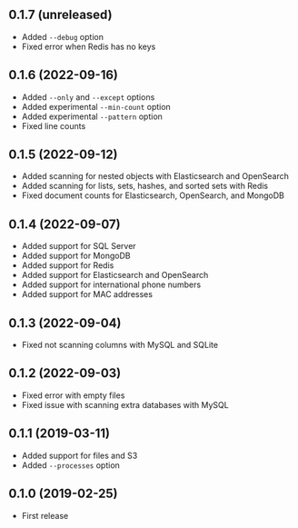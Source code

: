 ## 0.1.7 (unreleased)

- Added `--debug` option
- Fixed error when Redis has no keys

## 0.1.6 (2022-09-16)

- Added `--only` and `--except` options
- Added experimental `--min-count` option
- Added experimental `--pattern` option
- Fixed line counts

## 0.1.5 (2022-09-12)

- Added scanning for nested objects with Elasticsearch and OpenSearch
- Added scanning for lists, sets, hashes, and sorted sets with Redis
- Fixed document counts for Elasticsearch, OpenSearch, and MongoDB

## 0.1.4 (2022-09-07)

- Added support for SQL Server
- Added support for MongoDB
- Added support for Redis
- Added support for Elasticsearch and OpenSearch
- Added support for international phone numbers
- Added support for MAC addresses

## 0.1.3 (2022-09-04)

- Fixed not scanning columns with MySQL and SQLite

## 0.1.2 (2022-09-03)

- Fixed error with empty files
- Fixed issue with scanning extra databases with MySQL

## 0.1.1 (2019-03-11)

- Added support for files and S3
- Added `--processes` option

## 0.1.0 (2019-02-25)

- First release
